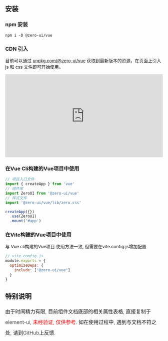 ## 安装

### npm 安装
```
npm i -D @zero-ui/vue
```

### CDN 引入
目前可以通过 [unpkg.com/@zero-ui/vue](https://unpkg.com/@zero-ui/vue) 获取到最新版本的资源，在页面上引入 js 和 css 文件即可开始使用。
<iframe height="265" style="width: 100%;" scrolling="no" title="@zero/vue 在浏览器中使用" src="https://codepen.io/kscript/embed/qBZyYLb?height=265&theme-id=light&default-tab=html,result" frameborder="no" loading="lazy" allowtransparency="true" allowfullscreen="true">
  See the Pen <a href='https://codepen.io/kscript/pen/qBZyYLb'>@zero/vue 在浏览器中使用</a> by kscript
  (<a href='https://codepen.io/kscript'>@kscript</a>) on <a href='https://codepen.io'>CodePen</a>.
</iframe>


### 在Vue Cli构建的Vue项目中使用

``` javascript 
// 项目入口文件  
import { createApp } from 'vue'
// 组件库
import ZeroUI from '@zero-ui/vue'
// 样式文件
import '@zero-ui/vue/lib/zero.css'

createApp({})
  .use(ZeroUI)
  .mount('#app')
```

### 在Vite构建的Vue项目中使用
与 Vue cli构建的Vue项目 使用方法一致, 但需要在vite.config.js增加配置
``` javascript
// vite.config.js
module.exports = {
  optimizeDeps: {
    include: ["@zero-ui/vue"]
  }
}
```

## 特别说明
<p style="font-size: 16px;font-weight: 300;line-height: 34px;">
由于时间精力有限, 目前组件文档底部的相关属性表格, 直接复制于element-ui, 
<span style="color:red;">未经验证, 仅供参考</span>. 如在使用过程中, 遇到与文档不符之处, <a href="https://github.com/kscript/zero/issues" target="_blank" style="text-decoration: none;">请到GitHub上反馈</a>.
</p>